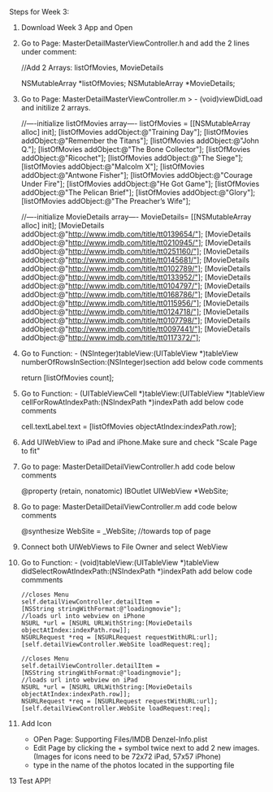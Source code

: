 Steps for Week 3:

1) Download Week 3 App and Open
2) Go to Page: MasterDetailMasterViewController.h and add the 2 lines under comment:

    //Add 2 Arrays: listOfMovies, MovieDetails

    NSMutableArray *listOfMovies;
    NSMutableArray *MovieDetails;
    
3) Go to Page: MasterDetailMasterViewController.m  >  - (void)viewDidLoad
   and initilize 2 arrays.
   
    //—-initialize listOfMovies array—-
    listOfMovies = [[NSMutableArray alloc] init];
    [listOfMovies addObject:@"Training Day"];
    [listOfMovies addObject:@"Remember the Titans"];
    [listOfMovies addObject:@"John Q."];
    [listOfMovies addObject:@"The Bone Collector"];
    [listOfMovies addObject:@"Ricochet"];
    [listOfMovies addObject:@"The Siege"];
    [listOfMovies addObject:@"Malcolm X"];
    [listOfMovies addObject:@"Antwone Fisher"];
    [listOfMovies addObject:@"Courage Under Fire"];
    [listOfMovies addObject:@"He Got Game"];
    [listOfMovies addObject:@"The Pelican Brief"];
    [listOfMovies addObject:@"Glory"];
    [listOfMovies addObject:@"The Preacher’s Wife"];
    
    //—-initialize  MovieDetails array—-
    MovieDetails= [[NSMutableArray alloc] init];
    [MovieDetails addObject:@"http://www.imdb.com/title/tt0139654/"];
    [MovieDetails addObject:@"http://www.imdb.com/title/tt0210945/"];
    [MovieDetails addObject:@"http://www.imdb.com/title/tt0251160/"];
    [MovieDetails addObject:@"http://www.imdb.com/title/tt0145681/"];
    [MovieDetails addObject:@"http://www.imdb.com/title/tt0102789/"];
    [MovieDetails addObject:@"http://www.imdb.com/title/tt0133952/"];
    [MovieDetails addObject:@"http://www.imdb.com/title/tt0104797/"];
    [MovieDetails addObject:@"http://www.imdb.com/title/tt0168786/"];
    [MovieDetails addObject:@"http://www.imdb.com/title/tt0115956/"];
    [MovieDetails addObject:@"http://www.imdb.com/title/tt0124718/"];
    [MovieDetails addObject:@"http://www.imdb.com/title/tt0107798/"];
    [MovieDetails addObject:@"http://www.imdb.com/title/tt0097441/"];
    [MovieDetails addObject:@"http://www.imdb.com/title/tt0117372/"];
    
4) Go to Function: - (NSInteger)tableView:(UITableView *)tableView numberOfRowsInSection:(NSInteger)section
   add below code comments
   
   return [listOfMovies count];
   
5) Go to Function: - (UITableViewCell *)tableView:(UITableView *)tableView cellForRowAtIndexPath:(NSIndexPath *)indexPath
   add below code comments
   
   cell.textLabel.text = [listOfMovies objectAtIndex:indexPath.row];
   
6) Add UIWebView to iPad and iPhone.Make sure and check "Scale Page to fit" 

7) Go to page: MasterDetailDetailViewController.h
   add code below comments
   
   @property (retain, nonatomic) IBOutlet UIWebView *WebSite;
   
8) Go to page: MasterDetailDetailViewController.m
    add code below comments
    
    @synthesize WebSite = _WebSite; //towards top of page

9) Connect both UIWebViews to File Owner and select WebView
   
10) Go to Function: - (void)tableView:(UITableView *)tableView didSelectRowAtIndexPath:(NSIndexPath *)indexPath
   add below code commments
   
      
        //closes Menu
        self.detailViewController.detailItem =
        [NSString stringWithFormat:@"loadingmovie"];
        //loads url into webview on iPhone
        NSURL *url = [NSURL URLWithString:[MovieDetails objectAtIndex:indexPath.row]];
        NSURLRequest *req = [NSURLRequest requestWithURL:url];
        [self.detailViewController.WebSite loadRequest:req];
        
        //closes Menu
        self.detailViewController.detailItem =
        [NSString stringWithFormat:@"loadingmovie"];
        //loads url into webview on iPad
        NSURL *url = [NSURL URLWithString:[MovieDetails objectAtIndex:indexPath.row]];
        NSURLRequest *req = [NSURLRequest requestWithURL:url];
        [self.detailViewController.WebSite loadRequest:req];
        
11) Add Icon

    - OPen Page: Supporting Files/IMDB Denzel-Info.plist
    - Edit Page by clicking the + symbol twice next to add 2 new images.
      (Images for icons need to be 72x72 iPad, 57x57 iPhone)
    - type in the name of the photos located in the supporting file
    
13 Test APP!
    



